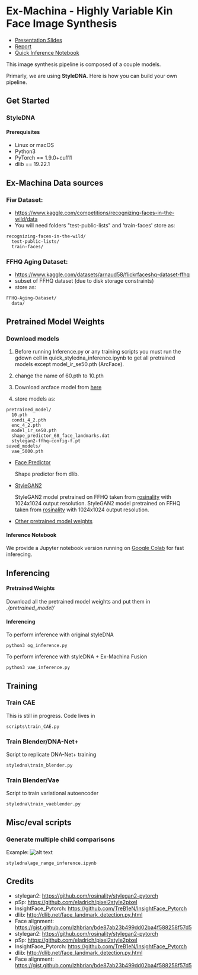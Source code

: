 # Ex-Machina - Highly Variable Kin Face Image Synthesis
- [Presentation Slides](https://docs.google.com/presentation/d/1te6pDOuLYa86QUPClomKFSSpHMiRBk8AmDqGvF_ou7o/edit?usp=sharing)
- [Report](https://www.overleaf.com/project/642475fcb89d84398363ba6c)
- [Quick Inference Notebook](https://www.kaggle.com/code/keycasey/kin-faces)

This image synthesis pipeline is composed of a couple models.

Primarly, we are using **StyleDNA**.
Here is how you can build your own pipeline.

## Get Started
### StyleDNA
#### Prerequisites

- Linux or macOS
- Python3
- PyTorch == 1.9.0+cu111
- dlib == 19.22.1

## Ex-Machina Data sources
### Fiw Dataset:
  - https://www.kaggle.com/competitions/recognizing-faces-in-the-wild/data
  - You will need folders "test-public-lists" and 'train-faces'
    store as:

```
recognizing-faces-in-the-wild/
  test-public-lists/
  train-faces/
```
### FFHQ Aging  Dataset: 
  - https://www.kaggle.com/datasets/arnaud58/flickrfaceshq-dataset-ffhq
  - subset of FFHQ dataset (due to disk storage constraints)
  - store as:
```
FFHQ-Aging-Dataset/
  data/
```



## Pretrained Model Weights
### Download models
1. Before running Inference.py or any training scripts you must run the gdown cell in quick_styledna_inference.ipynb to get all pretrained models except model_ir_se50.pth (ArcFace).

2. change the name of 60.pth to 10.pth
3. Download arcface model from [here](https://onedrive.live.com/?authkey=%21AOw5TZL8cWlj10I&id=CEC0E1F8F0542A13%21835&cid=CEC0E1F8F0542A13&parId=root&parQt=sharedby&parCid=155373F2BD163C07&o=OneUp)
3. store models as:
```
pretrained_model/
  10.pth
  condi_4_2.pth
  enc_4_2.pth
  model_ir_se50.pth
  shape_predictor_68_face_landmarks.dat
  stylegan2-ffhq-config-f.pt
saved_models/
  vae_5000.pth
```
- [Face Predictor](http://dlib.net/files/shape_predictor_68_face_landmarks.dat.bz2)

  Shape predictor from dlib.

- [StyleGAN2](https://drive.google.com/file/d/1EM87UquaoQmk17Q8d5kYIAHqu0dkYqdT/view)

  StyleGAN2 model pretrained on FFHQ taken from [rosinality](https://github.com/rosinality/stylegan2-pytorch) with 1024x1024 output resolution.
  StyleGAN2 model pretrained on FFHQ taken from [rosinality](https://github.com/rosinality/stylegan2-pytorch) with 1024x1024 output resolution.

- [Other pretrained model weights](https://drive.google.com/drive/folders/1ExZtCMFeLP4y5VYNg9rQWnkBCxbQ38xc?usp=sharing)

#### Inference Notebook

We provide a Jupyter notebook version running on [Google Colab](https://colab.research.google.com/drive/1FHf5ftbYtAfvODEqj5lp-S1cir44UniT?usp=sharing) for fast inferecing.

## Inferencing

#### Pretrained Weights

Download all the pretrained model weights and put them in *./pretrained_model/*

#### Inferencing

To perform inference with original styleDNA
```
python3 og_inference.py
```

To perform inference with styleDNA + Ex-Machina Fusion
```
python3 vae_inference.py
```

## Training

### Train CAE

This is still in progress. Code lives in 
```
scripts\train_CAE.py
```


### Train Blender/DNA-Net+

Script to replicate DNA-Net+ training 
```
styledna\train_blender.py
```
### Train Blender/Vae

Script to train variational autoencoder
```
styledna\train_vaeblender.py
```
## Misc/eval scripts

### Generate multiple child comparisons
Example:
![alt text](styledna\result\vae_child1\results_combined.png)
```
styledna\age_range_inference.ipynb
```



## Credits
 - stylegan2: https://github.com/rosinality/stylegan2-pytorch  
 - pSp: https://github.com/eladrich/pixel2style2pixel  
 - InsightFace_Pytorch: https://github.com/TreB1eN/InsightFace_Pytorch  
 - dlib: http://dlib.net/face_landmark_detection.py.html  
 - Face alignment: https://gist.github.com/lzhbrian/bde87ab23b499dd02ba4f588258f57d5
 - stylegan2: https://github.com/rosinality/stylegan2-pytorch  
 - pSp: https://github.com/eladrich/pixel2style2pixel  
 - InsightFace_Pytorch: https://github.com/TreB1eN/InsightFace_Pytorch  
 - dlib: http://dlib.net/face_landmark_detection.py.html  
 - Face alignment: https://gist.github.com/lzhbrian/bde87ab23b499dd02ba4f588258f57d5

